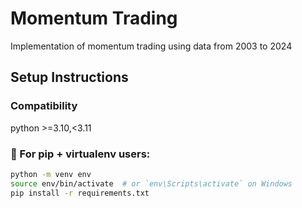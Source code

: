 # Momentum Trading
 Implementation of momentum trading using data from 2003 to 2024

## Setup Instructions

### Compatibility
python >=3.10,<3.11


### 🐍 For pip + virtualenv users:
```bash
python -m venv env
source env/bin/activate  # or `env\Scripts\activate` on Windows
pip install -r requirements.txt